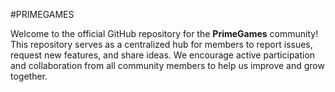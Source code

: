 #PRIMEGAMES

Welcome to the official GitHub repository for the **PrimeGames** community! This repository serves as a centralized hub for members to report issues, request new features, and share ideas. We encourage active participation and collaboration from all community members to help us improve and grow together.
